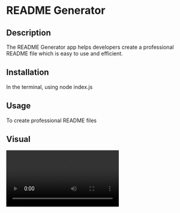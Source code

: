 # README Generator
  ## Description
   The README Generator app helps developers create a professional README file which is easy to use and efficient. 

  ## Installation
  In the terminal, using node index.js

  ## Usage
  To create professional README files

  ## Visual
 ![](./Develop/video1.mp4)
